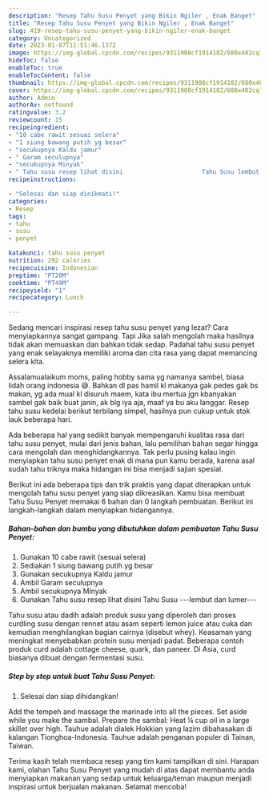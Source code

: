 ```yaml
---
description: "Resep Tahu Susu Penyet yang Bikin Ngiler , Enak Banget"
title: "Resep Tahu Susu Penyet yang Bikin Ngiler , Enak Banget"
slug: 419-resep-tahu-susu-penyet-yang-bikin-ngiler-enak-banget
category: Uncategorized
date: 2023-01-07T11:51:46.137Z
image: https://img-global.cpcdn.com/recipes/9311908cf1914182/680x482cq70/tahu-susu-penyet-foto-resep-utama.jpg
hideToc: false
enableToc: true
enableTocContent: false
thumbnail: https://img-global.cpcdn.com/recipes/9311908cf1914182/680x482cq70/tahu-susu-penyet-foto-resep-utama.jpg
cover: https://img-global.cpcdn.com/recipes/9311908cf1914182/680x482cq70/tahu-susu-penyet-foto-resep-utama.jpg
author: Admin
authorAv: notfound
ratingvalue: 3.2
reviewcount: 15
recipeingredient:
- "10 cabe rawit sesuai selera"
- "1 siung bawang putih yg besar"
- "secukupnya Kaldu jamur"
- " Garam seculupnya"
- "secukupnya Minyak"
- " Tahu susu resep lihat disini                      Tahu Susu lembut dan lumer"
recipeinstructions:

- "Selesai dan siap dinikmati!"
categories:
- Resep
tags:
- tahu
- susu
- penyet

katakunci: tahu susu penyet 
nutrition: 292 calories
recipecuisine: Indonesian
preptime: "PT20M"
cooktime: "PT49M"
recipeyield: "1"
recipecategory: Lunch

---
```



Sedang mencari inspirasi resep tahu susu penyet yang lezat? Cara menyiapkannya sangat gampang. Tapi Jika salah mengolah maka hasilnya tidak akan memuaskan dan bahkan tidak sedap. Padahal tahu susu penyet yang enak selayaknya memiliki aroma dan cita rasa yang dapat memancing selera kita.


Assalamualaikum moms, paling hobby sama yg namanya sambel, biasa lidah orang indonesia 😅. Bahkan dl pas hamil kl makanya gak pedes gak bs makan, yg ada mual kl disuruh maem, kata ibu mertua jgn kbanyakan sambel gak baik buat janin, ak blg iya aja, maaf ya bu aku langgar. Resep tahu susu kedelai berikut terbilang simpel, hasilnya pun cukup untuk stok lauk beberapa hari.

Ada beberapa hal yang sedikit banyak mempengaruhi kualitas rasa dari tahu susu penyet, mulai dari jenis bahan, lalu pemilihan bahan segar hingga cara mengolah dan menghidangkannya. Tak perlu pusing kalau ingin menyiapkan tahu susu penyet enak di mana pun kamu berada, karena asal sudah tahu triknya maka hidangan ini bisa menjadi sajian spesial.


Berikut ini ada beberapa tips dan trik praktis yang dapat diterapkan untuk mengolah tahu susu penyet yang siap dikreasikan. Kamu bisa membuat Tahu Susu Penyet memakai 6 bahan dan 0 langkah pembuatan. Berikut ini langkah-langkah dalam menyiapkan hidangannya.

<!--inarticleads1-->

##### Bahan-bahan dan bumbu yang dibutuhkan dalam pembuatan Tahu Susu Penyet:

1. Gunakan 10 cabe rawit (sesuai selera)
1. Sediakan 1 siung bawang putih yg besar
1. Gunakan secukupnya Kaldu jamur
1. Ambil  Garam seculupnya
1. Ambil secukupnya Minyak
1. Gunakan  Tahu susu resep lihat disini                      Tahu Susu ---lembut dan lumer---


Tahu susu atau dadih adalah produk susu yang diperoleh dari proses curdling susu dengan rennet atau asam seperti lemon juice atau cuka dan kemudian menghilangkan bagian cairnya (disebut whey). Keasaman yang meningkat menyebabkan protein susu menjadi padat. Beberapa contoh produk curd adalah cottage cheese, quark, dan paneer. Di Asia, curd biasanya dibuat dengan fermentasi susu. 

<!--inarticleads2-->

##### Step by step untuk buat Tahu Susu Penyet:


1. Selesai dan siap dihidangkan!

Add the tempeh and massage the marinade into all the pieces. Set aside while you make the sambal. Prepare the sambal: Heat ¼ cup oil in a large skillet over high. Tauhue adalah dialek Hokkian yang lazim dibahasakan di kalangan Tionghoa-Indonesia. Tauhue adalah penganan populer di Tainan, Taiwan. 

Terima kasih telah membaca resep yang tim kami tampilkan di sini. Harapan kami, olahan Tahu Susu Penyet yang mudah di atas dapat membantu anda menyiapkan makanan yang sedap untuk keluarga/teman maupun menjadi inspirasi untuk berjualan makanan. Selamat mencoba!
